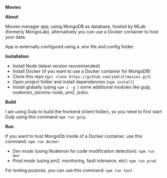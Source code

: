 **Movies**

**About**

Movies manager app, using MongoDB as database, hosted by MLab (formerly MongoLab), 
alternatively you can use a Docker container to host your data.

App is externally configured using a .env file and config folder. 

**Installation**
* Install Node (latest version recommended)
* Install Docker (if you want to use a Docker container for MongoDB)
* Clone this repo (`git clone https://github.com/jemliF/movies.git`)
* Open project folder and install dependencies (`npm install`)
* Install globally (using `npm i -g `) some additional modules like _gulp, nodemon, jasmine-node, pm2, jsdoc_. 

**Build**

I am using Gulp to build the frontend (client folder), so you need to first start Gulp using 
this command `npm run gulp`.

**Run**

If you want to host MongoDb inside of a Docker container, use this command: `npm run docker`

* _Dev mode_ (using Nodemon for code modification detection): `npm run dev`
* _Prod mode_ (using pm2: monitoring, fault tolerance, etc): `npm run prod`

For testing purpose, you can use this command: `npm run test`


